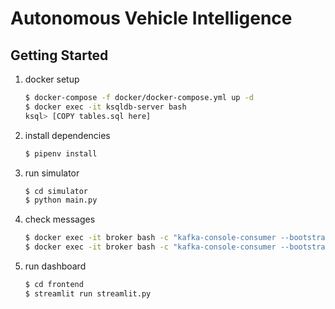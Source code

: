 # Autonomous Vehicle Intelligence

## Getting Started

1. docker setup

    ```sh
    $ docker-compose -f docker/docker-compose.yml up -d
    $ docker exec -it ksqldb-server bash
    ksql> [COPY tables.sql here]
    ```

2. install dependencies

    ```sh
    $ pipenv install
    ```

3. run simulator

    ```sh
    $ cd simulator
    $ python main.py
    ```

4. check messages
   ```sh
   $ docker exec -it broker bash -c "kafka-console-consumer --bootstrap-server localhost:9092 --topic labels --from-beginning"
   $ docker exec -it broker bash -c "kafka-console-consumer --bootstrap-server localhost:9092 --topic info --from-beginning"
   ```

5. run dashboard

    ```sh
    $ cd frontend
    $ streamlit run streamlit.py
    ```